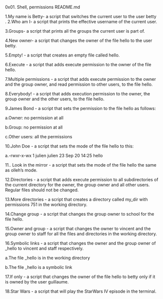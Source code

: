0x01. Shell, permissions  README.md

1.My name is Betty- a script that switches the current user to the user betty
.
2.Who am I-  a script that prints the effective username of the current user.

3.Groups- a script that prints all the groups the current user is part of.

4.New owner- a script that changes the owner of the file hello to the user betty.

5.Empty! -  a script that creates an empty file called hello.

6.Execute -  a script that adds execute permission to the owner of the file hello.

7.Multiple permissions -  a script that adds execute permission to the owner and the group owner, and read permission to other users, to the file hello.

8.Everybody! -   a script that adds execution permission to the owner, the group owner and the other users, to the file hello.

9.James Bond -  a script that sets the permission to the file hello as follows:

a.Owner: no permission at all

b.Group: no permission at all

c.Other users: all the permissions

10.John Doe -  a script that sets the mode of the file hello to this:

a.-rwxr-x-wx 1 julien julien 23 Sep 20 14:25 hello

11.. Look in the mirror -  a script that sets the mode of the file hello the same as olleh’s mode.

12.Directories -  a script that adds execute permission to all subdirectories of the current directory for the owner, the group owner and all other users. Regular files should not be changed.

13.More directories -  a script that creates a directory called my_dir with permissions 751 in the working directory.

14.Change group -  a script that changes the group owner to school for the file hello.

15.Owner and group -  a script that changes the owner to vincent and the group owner to staff for all the files and directories in the working directory.

16.Symbolic links -  a script that changes the owner and the group owner of _hello to vincent and staff respectively.

a.The file _hello is in the working directory

b.The file _hello is a symbolic link

17.If only -  a script that changes the owner of the file hello to betty only if it is owned by the user guillaume.

18.Star Wars -  a script that will play the StarWars IV episode in the terminal.


